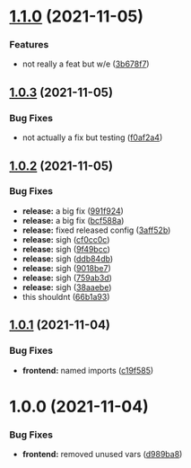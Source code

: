 # [1.1.0](https://github.com/STB1019/ieeesb-frontend/compare/v1.0.3...v1.1.0) (2021-11-05)


### Features

* not really a feat but w/e ([3b678f7](https://github.com/STB1019/ieeesb-frontend/commit/3b678f7d9f46b79eade3213c47cf6a8f866cb04c))

## [1.0.3](https://github.com/STB1019/Site/compare/v1.0.2...v1.0.3) (2021-11-05)


### Bug Fixes

* not actually a fix but testing ([f0af2a4](https://github.com/STB1019/Site/commit/f0af2a49513c1fccdada8919253fdf8ac21326fc))

## [1.0.2](https://github.com/STB1019/Site/compare/v1.0.1...v1.0.2) (2021-11-05)


### Bug Fixes

* **release:** a big fix ([991f924](https://github.com/STB1019/Site/commit/991f9244c5df0550b10adad534d9d28621a48156))
* **release:** a big fix ([bcf588a](https://github.com/STB1019/Site/commit/bcf588ad8d6e6f65927c25841abd281529290a8e))
* **release:** fixed released config ([3aff52b](https://github.com/STB1019/Site/commit/3aff52b81e97509fc8857dfdfb6bf35bed6762ee))
* **release:** sigh ([cf0cc0c](https://github.com/STB1019/Site/commit/cf0cc0c8e77323314cc9ce5d3f3a8dd0dc1741f5))
* **release:** sigh ([9f49bcc](https://github.com/STB1019/Site/commit/9f49bcc18fdc0d30ce74376b44d38ae9e554079c))
* **release:** sigh ([ddb84db](https://github.com/STB1019/Site/commit/ddb84db26a8522a80775ff6c57f8ffdf29b3d596))
* **release:** sigh ([9018be7](https://github.com/STB1019/Site/commit/9018be798adb9e9b5d66c2438c018e7fcba0c30d))
* **release:** sigh ([759ab3d](https://github.com/STB1019/Site/commit/759ab3de7bc3a4592cdeb329bf709e8d9984487b))
* **release:** sigh ([38aaebe](https://github.com/STB1019/Site/commit/38aaebe8e0420a0e4794ddbe1954803fca70bb01))
* this shouldnt ([66b1a93](https://github.com/STB1019/Site/commit/66b1a93eeb25c7ed399677133e70b7399740b1a5))

## [1.0.1](https://github.com/STB1019/Site/compare/v1.0.0...v1.0.1) (2021-11-04)


### Bug Fixes

* **frontend:** named imports ([c19f585](https://github.com/STB1019/Site/commit/c19f585b43184eede55c54db022ecd5532b5c163))

# 1.0.0 (2021-11-04)


### Bug Fixes

* **frontend:** removed unused vars ([d989ba8](https://github.com/STB1019/Site/commit/d989ba8e8b820141147a3a1c9d995d7ff1d3a397))
